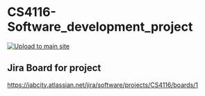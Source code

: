 # CS4116-Software_development_project

[![Upload to main site](https://github.com/LukeBogdanovic/CS4116-Software_development_project/actions/workflows/main.yml/badge.svg)](https://github.com/LukeBogdanovic/CS4116-Software_development_project/actions/workflows/main.yml)

## Jira Board for project

<https://jabcity.atlassian.net/jira/software/projects/CS4116/boards/1>
